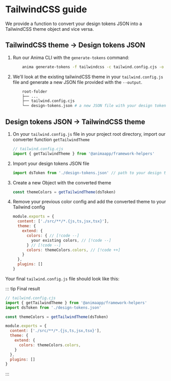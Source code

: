 # TailwindCSS guide

We provide a function to convert your design tokens JSON into a TailwindCSS theme object and vice versa.

## TailwindCSS theme -> Design tokens JSON

1. Run our Anima CLI with the `generate-tokens` command:

    ```sh
        anima generate-tokens -f tailwindcss -c tailwind.config.cjs -o ./design-tokens.json
    ```

1. We'll look at the existing tailwindCSS theme in your `tailwind.config.js` file and generate a new JSON file provided with the `--output`.

    ```sh 4
        root-folder
        ├── ...
        ├── tailwind.config.cjs
        └── design-tokens.json # a new JSON file with your design tokens
    ```

## Design tokens JSON -> TailwindCSS theme

1. On your `tailwind.config.js` file in your project root directory, import our converter function `getTailwindTheme`

    ```js
    // tailwind.config.cjs
    import { getTailwindTheme } from '@animaapp/framework-helpers'
    ```

1. Import your design tokens JSON file

    ```js
    import dsToken from './design-tokens.json' // path to your design tokens JSON file
    ```

1. Create a new Object with the converted theme

    ```js
    const themeColors = getTailwindTheme(dsToken)
    ```

1. Remove your previous color config and add the converted theme to your Tailwind config

    ```js
    module.exports = {
      content: ['./src/**/*.{js,ts,jsx,tsx}'],
      theme: {
        extend: {
          colors: { // [!code --]
            your existing colors, // [!code --]
          } // [!code --]
          colors: themeColors.colors, // [!code ++]
        }
      },
      plugins: []
    }

    ```

Your final `tailwind.config.js` file should look like this:

::: tip Final result

```js
// tailwind.config.cjs
import { getTailwindTheme } from '@animaapp/framework-helpers'
import dsToken from './design-tokens.json'

const themeColors = getTailwindTheme(dsToken)

module.exports = {
  content: ['./src/**/*.{js,ts,jsx,tsx}'],
  theme: {
    extend: {
      colors: themeColors.colors,
    }
  },
  plugins: []
}

```

:::
